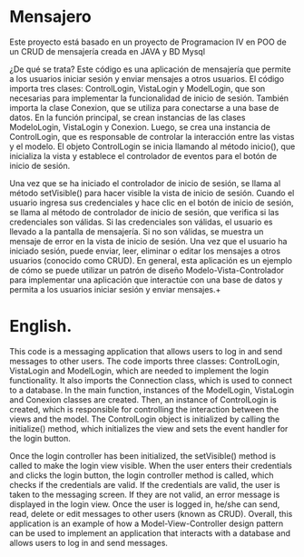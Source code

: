 # Mensajero
Este proyecto está basado en un proyecto de Programacion IV en POO de un CRUD de mensajería creada en JAVA y BD Mysql

¿De qué se trata?
Este código es una aplicación de mensajería que permite a los usuarios iniciar sesión y enviar mensajes a otros usuarios. El código importa tres clases: ControlLogin, VistaLogin y ModelLogin, que son necesarias para implementar la funcionalidad de inicio de sesión. También importa la clase Conexion, que se utiliza para conectarse a una base de datos. En la función principal, se crean instancias de las clases ModeloLogin, VistaLogin y Conexion. Luego, se crea una instancia de ControlLogin, que es responsable de controlar la interacción entre las vistas y el modelo. El objeto ControlLogin se inicia llamando al método inicio(), que inicializa la vista y establece el controlador de eventos para el botón de inicio de sesión.

Una vez que se ha iniciado el controlador de inicio de sesión, se llama al método setVisible() para hacer visible la vista de inicio de sesión. Cuando el usuario ingresa sus credenciales y hace clic en el botón de inicio de sesión, se llama al método de controlador de inicio de sesión, que verifica si las credenciales son válidas. Si las credenciales son válidas, el usuario es llevado a la pantalla de mensajería. Si no son válidas, se muestra un mensaje de error en la vista de inicio de sesión. Una vez que el usuario ha iniciado sesión, puede enviar, leer, eliminar o editar los mensajes a otros usuarios (conocido como CRUD). En general, esta aplicación es un ejemplo de cómo se puede utilizar un patrón de diseño Modelo-Vista-Controlador para implementar una aplicación que interactúe con una base de datos y permita a los usuarios iniciar sesión y enviar mensajes.+

# English.

This code is a messaging application that allows users to log in and send messages to other users. The code imports three classes: ControlLogin, VistaLogin and ModelLogin, which are needed to implement the login functionality. It also imports the Connection class, which is used to connect to a database. In the main function, instances of the ModelLogin, VistaLogin and Conexion classes are created. Then, an instance of ControlLogin is created, which is responsible for controlling the interaction between the views and the model. The ControlLogin object is initialized by calling the initialize() method, which initializes the view and sets the event handler for the login button.

Once the login controller has been initialized, the setVisible() method is called to make the login view visible. When the user enters their credentials and clicks the login button, the login controller method is called, which checks if the credentials are valid. If the credentials are valid, the user is taken to the messaging screen. If they are not valid, an error message is displayed in the login view. Once the user is logged in, he/she can send, read, delete or edit messages to other users (known as CRUD). Overall, this application is an example of how a Model-View-Controller design pattern can be used to implement an application that interacts with a database and allows users to log in and send messages.
